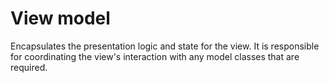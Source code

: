 ﻿# View model

Encapsulates the presentation logic and state for the view. It is responsible for coordinating the view's interaction with any model classes that are required.